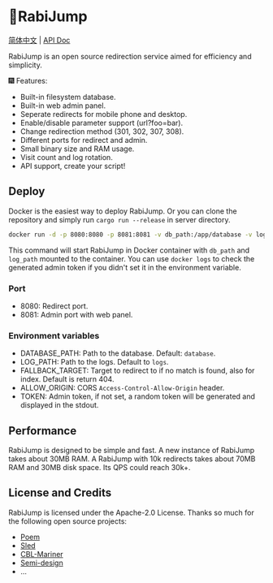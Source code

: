 # 🐰RabiJump

[简体中文](https://github.com/KernelErr/RabiJump/blob/main/README_CN.md) | [API Doc](https://github.com/KernelErr/RabiJump/blob/main/docs/API.md)

RabiJump is an open source redirection service aimed for efficiency and simplicity.

🎆 Features:

- Built-in filesystem database.
- Built-in web admin panel.
- Seperate redirects for mobile phone and desktop.
- Enable/disable parameter support (url?foo=bar).
- Change redirection method (301, 302, 307, 308).
- Different ports for redirect and admin.
- Small binary size and RAM usage.
- Visit count and log rotation.
- API support, create your script!

## Deploy

Docker is the easiest way to deploy RabiJump. Or you can clone the repository and simply run `cargo run --release` in server directory.

```bash
docker run -d -p 8080:8080 -p 8081:8081 -v db_path:/app/database -v log_path:/app/logs memorysafety/rabijump:0.1.0
```

This command will start RabiJump in Docker container with `db_path` and `log_path` mounted to the container. You can use `docker logs` to check the generated admin token if you didn't set it in the environment variable.

### Port

- 8080: Redirect port.
- 8081: Admin port with web panel.

### Environment variables

- DATABASE_PATH: Path to the database. Default: `database`.
- LOG_PATH: Path to the logs. Default to `logs`.
- FALLBACK_TARGET: Target to redirect to if no match is found, also for index. Default is return 404.
- ALLOW_ORIGIN: CORS `Access-Control-Allow-Origin` header.
- TOKEN: Admin token, if not set, a random token will be generated and displayed in the stdout.

## Performance

RabiJump is designed to be simple and fast. A new instance of RabiJump takes about 30MB RAM. A RabiJump with 10k redirects takes about 70MB RAM and 30MB disk space. Its QPS could reach 30k+.

## License and Credits

RabiJump is licensed under the Apache-2.0 License. Thanks so much for the following open source projects:

- [Poem](https://github.com/poem-web/poem)
- [Sled](https://github.com/spacejam/sled)
- [CBL-Mariner](https://github.com/microsoft/CBL-Mariner)
- [Semi-design](https://github.com/DouyinFE/semi-design)
- ...